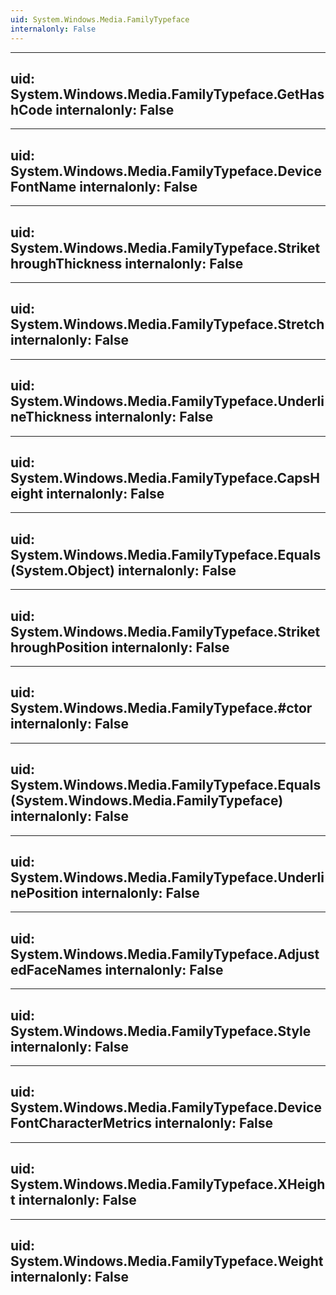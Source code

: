```yaml
---
uid: System.Windows.Media.FamilyTypeface
internalonly: False
---
```


---
uid: System.Windows.Media.FamilyTypeface.GetHashCode
internalonly: False
---

---
uid: System.Windows.Media.FamilyTypeface.DeviceFontName
internalonly: False
---

---
uid: System.Windows.Media.FamilyTypeface.StrikethroughThickness
internalonly: False
---

---
uid: System.Windows.Media.FamilyTypeface.Stretch
internalonly: False
---

---
uid: System.Windows.Media.FamilyTypeface.UnderlineThickness
internalonly: False
---

---
uid: System.Windows.Media.FamilyTypeface.CapsHeight
internalonly: False
---

---
uid: System.Windows.Media.FamilyTypeface.Equals(System.Object)
internalonly: False
---

---
uid: System.Windows.Media.FamilyTypeface.StrikethroughPosition
internalonly: False
---

---
uid: System.Windows.Media.FamilyTypeface.#ctor
internalonly: False
---

---
uid: System.Windows.Media.FamilyTypeface.Equals(System.Windows.Media.FamilyTypeface)
internalonly: False
---

---
uid: System.Windows.Media.FamilyTypeface.UnderlinePosition
internalonly: False
---

---
uid: System.Windows.Media.FamilyTypeface.AdjustedFaceNames
internalonly: False
---

---
uid: System.Windows.Media.FamilyTypeface.Style
internalonly: False
---

---
uid: System.Windows.Media.FamilyTypeface.DeviceFontCharacterMetrics
internalonly: False
---

---
uid: System.Windows.Media.FamilyTypeface.XHeight
internalonly: False
---

---
uid: System.Windows.Media.FamilyTypeface.Weight
internalonly: False
---
